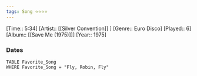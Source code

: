 ```yaml
---
tags: Song ⭐⭐⭐⭐ 
---
```

[Time:: 5:34]
[Artist:: [[Silver Convention]] ]
[Genre:: Euro Disco]
[Played:: 6]
[Album:: [[Save Me (1975)]]]
[Year:: 1975]
### Dates
````dataview
TABLE Favorite_Song
WHERE Favorite_Song = "Fly, Robin, Fly"
````